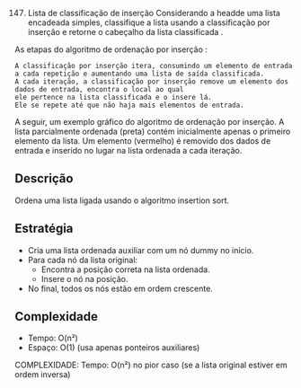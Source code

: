 147. Lista de classificação de inserção
Considerando a headde uma lista encadeada simples, classifique a lista usando a classificação por inserção e
 retorne o cabeçalho da lista classificada .

As etapas do algoritmo de ordenação por inserção :

    A classificação por inserção itera, consumindo um elemento de entrada a cada repetição e aumentando uma lista de saída classificada.
    A cada iteração, a classificação por inserção remove um elemento dos dados de entrada, encontra o local ao qual 
    ele pertence na lista classificada e o insere lá.
    Ele se repete até que não haja mais elementos de entrada.

A seguir, um exemplo gráfico do algoritmo de ordenação por inserção. A lista parcialmente ordenada (preta) 
contém inicialmente apenas o primeiro elemento da lista.
Um elemento (vermelho) é removido dos dados de entrada e inserido no lugar na lista ordenada a cada iteração. 

## Descrição
Ordena uma lista ligada usando o algoritmo insertion sort.

## Estratégia
- Cria uma lista ordenada auxiliar com um nó dummy no início.
- Para cada nó da lista original:
  - Encontra a posição correta na lista ordenada.
  - Insere o nó na posição.
- No final, todos os nós estão em ordem crescente.

## Complexidade
- Tempo: O(n²)
- Espaço: O(1) (usa apenas ponteiros auxiliares)


COMPLEXIDADE: 
Tempo: O(n²) no pior caso (se a lista original estiver em ordem inversa)
